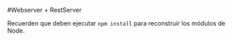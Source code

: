 #Webserver + RestServer

Recuerden que deben ejecutar ```npm install``` para reconstruir los módulos de Node.
